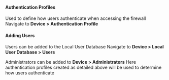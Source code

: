 #### Authentication Profiles
Used to define how users authenticate when accessing the firewall
Navigate to **Device > Authentication Profile**

#### Adding Users
Users can be added to the Local User Database
Navigate to **Device > Local User Database > Users**

Administrators can be added to **Device > Administrators**
Here authentication profiles created as detailed above will be used to determine how users authenticate
